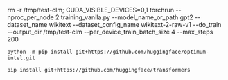 rm -r /tmp/test-clm; CUDA_VISIBLE_DEVICES=0,1 torchrun --nproc_per_node 2 training_vanila.py --model_name_or_path gpt2 --dataset_name wikitext --dataset_config_name wikitext-2-raw-v1 --do_train --output_dir /tmp/test-clm --per_device_train_batch_size 4 --max_steps 200

`python -m pip install git+https://github.com/huggingface/optimum-intel.git`

`pip install git+https://github.com/huggingface/transformers`

